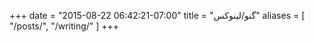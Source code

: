 +++
date = "2015-08-22 06:42:21-07:00"
title = "گنو/لینوکس"
aliases = [
    "/posts/",
    "/writing/"
]
+++